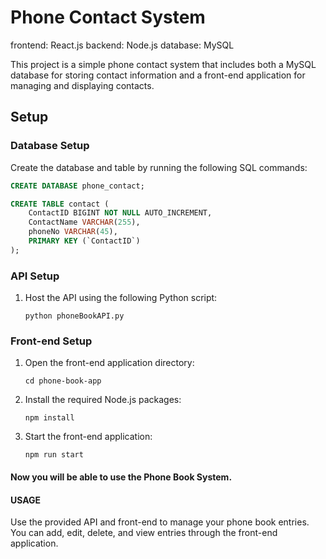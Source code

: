 # Phone Contact System

frontend: React.js
backend: Node.js
database: MySQL

This project is a simple phone contact system that includes both a MySQL database for storing contact information and a front-end application for managing and displaying contacts.

## Setup

### Database Setup

Create the database and table by running the following SQL commands:

```sql
CREATE DATABASE phone_contact;

CREATE TABLE contact (
    ContactID BIGINT NOT NULL AUTO_INCREMENT,
    ContactName VARCHAR(255),
    phoneNo VARCHAR(45),
    PRIMARY KEY (`ContactID`)
);
```

### API Setup
1. Host the API using the following Python script:
    ```console
    python phoneBookAPI.py
    ```

### Front-end Setup
1. Open the front-end application directory:
    ```console
    cd phone-book-app
    ```

2. Install the required Node.js packages:
    ```console
    npm install
    ```

3. Start the front-end application:
    ```console
    npm run start
    ```


#### Now you will be able to use the **Phone Book System**.

#### USAGE
Use the provided API and front-end to manage your phone book entries. You can add, edit, delete, and view entries through the front-end application.
